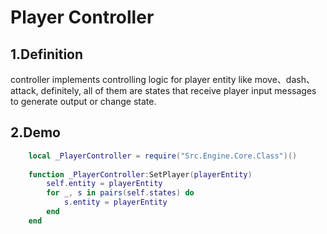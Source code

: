 # Player Controller

## 1.Definition
   
controller implements controlling logic for player entity like move、dash、attack, 
definitely, all of them are states that receive player input messages to generate output or change state. 
    
## 2.Demo 

```lua
    local _PlayerController = require("Src.Engine.Core.Class")()
    
    function _PlayerController:SetPlayer(playerEntity)
        self.entity = playerEntity
        for _, s in pairs(self.states) do
            s.entity = playerEntity
        end
    end
```
